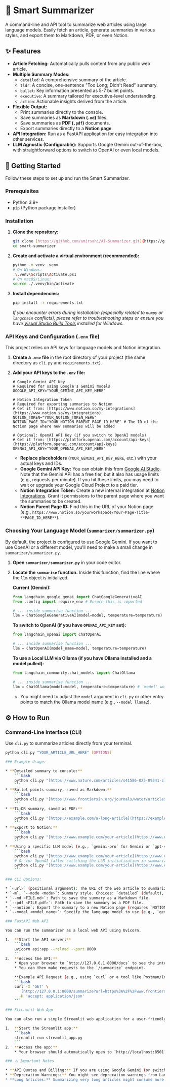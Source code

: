 # 📰 Smart Summarizer

A command-line and API tool to summarize web articles using large language models. Easily fetch an article, generate summaries in various styles, and export them to Markdown, PDF, or even Notion.

## ✨ Features

* **Article Fetching:** Automatically pulls content from any public web article.
* **Multiple Summary Modes:**
    * `detailed`: A comprehensive summary of the article.
    * `tldr`: A concise, one-sentence "Too Long; Didn't Read" summary.
    * `bullet`: Key information presented as 5-7 bullet points.
    * `executive`: A summary tailored for executive-level understanding.
    * `action`: Actionable insights derived from the article.
* **Flexible Output:**
    * Print summaries directly to the console.
    * Save summaries as **Markdown (`.md`)** files.
    * Save summaries as **PDF (`.pdf`)** documents.
    * Export summaries directly to a **Notion page**.
* **API Integration:** Run as a FastAPI application for easy integration into other services.
* **LLM Agnostic (Configurable):** Supports Google Gemini out-of-the-box, with straightforward options to switch to OpenAI or even local models.

## 🚀 Getting Started

Follow these steps to set up and run the Smart Summarizer.

### Prerequisites

* Python 3.9+
* `pip` (Python package installer)

### Installation

1.  **Clone the repository:**
    ```bash
    git clone [https://github.com/amirsahi/AI-Summarizer.git](https://github.com/amirsahi/AI-Summarizer.git)
    cd smart-summarizer
    ```

2.  **Create and activate a virtual environment (recommended):**
    ```bash
    python -m venv .venv
    # On Windows:
    .\.venv\Scripts\Activate.ps1
    # On macOS/Linux:
    source ./.venv/bin/activate
    ```

3.  **Install dependencies:**
    ```bash
    pip install -r requirements.txt
    ```
    *If you encounter errors during installation (especially related to `numpy` or `langchain` conflicts), please refer to troubleshooting steps or ensure you have [Visual Studio Build Tools](https://visualstudio.microsoft.com/visual-cpp-build-tools/) installed for Windows.*

### API Keys and Configuration (`.env` file)

This project relies on API keys for language models and Notion integration.

1.  **Create a `.env` file** in the root directory of your project (the same directory as `cli.py` and `requirements.txt`).

2.  **Add your API keys to the `.env` file:**

    ```dotenv
    # Google Gemini API Key
    # Required for using Google's Gemini models
    GOOGLE_API_KEY="YOUR_GEMINI_API_KEY_HERE"

    # Notion Integration Token
    # Required for exporting summaries to Notion
    # Get it from: [https://www.notion.so/my-integrations](https://www.notion.so/my-integrations)
    NOTION_TOKEN="YOUR_NOTION_TOKEN_HERE"
    NOTION_PAGE_ID="YOUR_NOTION_PARENT_PAGE_ID_HERE" # The ID of the Notion page where new summaries will be added

    # Optional: OpenAI API Key (if you switch to OpenAI models)
    # Get it from: [https://platform.openai.com/account/api-keys](https://platform.openai.com/account/api-keys)
    OPENAI_API_KEY="YOUR_OPENAI_API_KEY_HERE"
    ```
    * **Replace placeholders** (`YOUR_GEMINI_API_KEY_HERE`, etc.) with your actual keys and IDs.
    * **Google Gemini API Key:** You can obtain this from [Google AI Studio](https://aistudio.google.com/app). Note that the Gemini API has a free tier, but it also has usage limits (e.g., requests per minute). If you hit these limits, you may need to wait or upgrade your Google Cloud Project to a paid tier.
    * **Notion Integration Token:** Create a new internal integration at [Notion Integrations](https://www.notion.so/my-integrations). Grant it permissions to the parent page where you want the summaries to be created.
    * **Notion Parent Page ID:** Find this in the URL of your Notion page (e.g., `https://www.notion.so/yourworkspace/Your-Page-Title-**PAGE_ID_HERE**`).

### Choosing Your Language Model (`summarizer/summarizer.py`)

By default, the project is configured to use Google Gemini. If you want to use OpenAI or a different model, you'll need to make a small change in `summarizer/summarizer.py`.

1.  **Open `summarizer/summarizer.py`** in your code editor.

2.  **Locate the `summarise` function.** Inside this function, find the line where the `llm` object is initialized.

    **Current (Gemini):**
    ```python
    from langchain_google_genai import ChatGoogleGenerativeAI
    from .config import require_env # Ensure this is imported

    # ... inside summarise function ...
    llm = ChatGoogleGenerativeAI(model=model, temperature=temperature)
    ```

    **To switch to OpenAI (if you have `OPENAI_API_KEY` set):**
    ```python
    from langchain_openai import ChatOpenAI

    # ... inside summarise function ...
    llm = ChatOpenAI(model_name=model, temperature=temperature)
    ```
 
    **To use a Local LLM via Ollama (if you have Ollama installed and a model pulled):**
    ```python
    from langchain_community.chat_models import ChatOllama

    # ... inside summarise function ...
    llm = ChatOllama(model=model, temperature=temperature) # 'model' would be like "llama2" or "phi3"
    ```
    * You might need to adjust the `model` argument in `cli.py` or other entry points to match the Ollama model name (e.g., `--model llama2`).

## ⚙️ How to Run

### Command-Line Interface (CLI)

Use `cli.py` to summarize articles directly from your terminal.

```bash
python cli.py "YOUR_ARTICLE_URL_HERE" [OPTIONS]

### Example Usage:

* **Detailed summary to console:**
    ```bash
    python cli.py "[https://www.nature.com/articles/s41586-025-09341-z](https://www.nature.com/articles/s41586-025-09341-z)"
    ```
* **Bullet points summary, saved as Markdown:**
    ```bash
    python cli.py "[https://www.frontiersin.org/journals/water/articles/10.3389/frwa.2021.652100/full](https://www.frontiersin.org/journals/water/articles/10.3389/frwa.2021.652100/full)" --mode bullet --md my_summary.md
    ```
* **TL;DR summary, saved as PDF:**
    ```bash
    python cli.py "[https://example.com/a-long-article](https://example.com/a-long-article)" --mode tldr --pdf summary.pdf
    ```
* **Export to Notion:**
    ```bash
    python cli.py "[https://www.example.com/your-article](https://www.example.com/your-article)" --notion
    ```
* **Using a specific LLM model (e.g., `gemini-pro` for Gemini or `gpt-4` for OpenAI):**
    ```bash
    python cli.py "[https://www.example.com/your-article](https://www.example.com/your-article)" --model gemini-pro
    # Or for OpenAI (after switching the LLM initialization in summarizer.py)
    python cli.py "[https://www.example.com/your-article](https://www.example.com/your-article)" --model gpt-4-turbo
    ```

### CLI Options:

* `<url>` (positional argument): The URL of the web article to summarize.
* `-m`, `--mode <mode>`: Summary style. Choices: `detailed` (default), `tldr`, `bullet`, `executive`, `action`.
* `--md <FILE.md>`: Path to save the summary as a Markdown file.
* `--pdf <FILE.pdf>`: Path to save the summary as a PDF file.
* `--notion`: Export the summary to a new Notion page (requires `NOTION_TOKEN` and `NOTION_PARENT_PAGE_ID` in `.env`).
* `--model <model_name>`: Specify the language model to use (e.g., `gemini-1.5-flash`, `gpt-4o-mini`, `llama2` if using Ollama). Default is `gemini-1.5-flash` if you followed the Gemini setup.

### FastAPI Web API

You can run the summarizer as a local web API using Uvicorn.

1.  **Start the API server:**
    ```bash
    uvicorn api:app --reload --port 8000
    ```
2.  **Access the API:**
    * Open your browser to `http://127.0.0.1:8000/docs` to see the interactive API documentation (Swagger UI).
    * You can then make requests to the `/summarize` endpoint.

    **Example API Request (e.g., using `curl` or a tool like Postman/Insomnia):**
    ```bash
    curl -X 'GET' \
      '[http://127.0.0.1:8000/summarize?url=https%3A%2F%2Fwww.frontiersin.org%2Fjournals%2Fwater%2Farticles%2F10.3389%2Ffrwa.2021.652100%2Ffull&mode=bullet](http://127.0.0.1:8000/summarize?url=https%3A%2F%2Fwww.frontiersin.org%2Fjournals%2Fwater%2Farticles%2F10.3389%2Ffrwa.2021.652100%2Ffull&mode=bullet)' \
      -H 'accept: application/json'
    ```

### Streamlit Web App

You can also run a simple Streamlit web application for a user-friendly interface.

1.  **Start the Streamlit app:**
    ```bash
    streamlit run streamlit_app.py
    ```
2.  **Access the app:**
    * Your browser should automatically open to `http://localhost:8501`.

### ⚠️ Important Notes

* **API Quotas and Billing:** If you are using Google Gemini (or switch to OpenAI), be aware of their respective free tier limits and potential billing requirements. Repeatedly hitting rate limits will prevent the summarizer from working until your quota resets or you upgrade your plan.
* **Deprecation Warnings:** You might see deprecation warnings from LangChain. These indicate that certain parts of the library are being updated. While the code still functions, it's good practice to update your code to use the newer methods (e.g., `chain.invoke()` instead of `chain.run()`, and new import paths for `WebBaseLoader`). The `langchain_cli migrate` command can help automate some of these updates.
* **Long Articles:** Summarizing very long articles might consume more tokens and therefore be more prone to hitting API limits, or take longer to process, especially with local models.